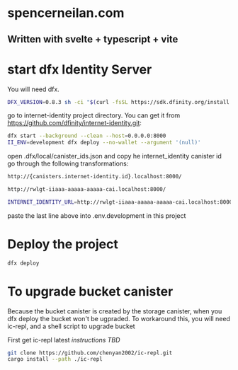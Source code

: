 
# spencerneilan.com

## Written with svelte + typescript + vite

# start dfx Identity Server

You will need dfx.

``` bash
DFX_VERSION=0.8.3 sh -ci "$(curl -fsSL https://sdk.dfinity.org/install.sh)"
```

go to internet-identity project directory. You can get it from https://github.com/dfinity/internet-identity.git:

```bash
dfx start --background --clean --host=0.0.0.0:8000
II_ENV=development dfx deploy --no-wallet --argument '(null)'
```

open .dfx/local/canister_ids.json
and copy he internet_identity canister id
go through the following transformations:

``` bash
http://{canisters.internet-identity.id}.localhost:8000/

http://rwlgt-iiaaa-aaaaa-aaaaa-cai.localhost:8000/

INTERNET_IDENTITY_URL=http://rwlgt-iiaaa-aaaaa-aaaaa-cai.localhost:8000/
```

paste the last line above into .env.development in this project

# Deploy the project

``` bash
dfx deploy
```

# To upgrade bucket canister

Because the bucket canister is created by the storage canister, when you dfx deploy the bucket won't be ugpraded.
To workaround this, you will need ic-repl, and a shell script to upgrade bucket

First get ic-repl latest
*instructions TBD*

``` bash
git clone https://github.com/chenyan2002/ic-repl.git
cargo install --path ./ic-repl
```
